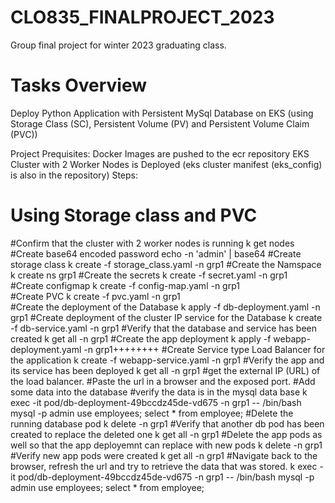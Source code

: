# CLO835_FINALPROJECT_2023
Group final project for winter 2023 graduating class.

# Tasks Overview
Deploy Python Application with Persistent MySql Database on EKS (using Storage Class (SC), Persistent Volume (PV) and Persistent Volume Claim (PVC))

Project Prequisites: 
Docker Images are pushed to the ecr repository
EKS Cluster with 2 Worker Nodes is Deployed (eks cluster manifest (eks_config) is also in the repository)
Steps:
# Using Storage class and PVC

#Confirm that the cluster with 2 worker nodes is running
k get nodes
#Create base64 encoded password
echo -n 'admin' | base64
#Create storage class
k create -f storage_class.yaml -n grp1
#Create the Namspace
k create ns grp1
#Create the secrets
k create -f secret.yaml -n grp1                                                                                                                                                                                   
#Create configmap
k create -f config-map.yaml -n grp1                                                                                                                                                                                
#Create PVC
k create -f pvc.yaml -n grp1                                                                                                                                                                                       
#Create the deployment of the Database
k apply -f db-deployment.yaml -n grp1
#Create deployment of the cluster IP service for the Database
k create -f db-service.yaml -n grp1
#Verify that the database and service has been created
k get all -n grp1
#Create the app deployment
k apply -f webapp-deployment.yaml -n grp1++++++++
#Create Service type Load Balancer for the application
k create -f webapp-service.yaml -n grp1
#Verify the app and its service has been deployed
k get all -n grp1
#get the external IP (URL) of the load balancer.
#Paste the url in a browser and the exposed port.
#Add some data into the database
#verify the data is in the mysql data base
k exec -it pod/db-deployment-49bccdz45de-vd675 -n grp1 -- /bin/bash
mysql -p
admin
use employees;
select * from employee;
#Delete the running database pod
k delete <name of running database pod> -n grp1
#Verify that another db pod has been created to replace the deleted one
k get all -n grp1
#Delete the app pods as well so that the app deployemnt can replace with new pods
k delete <name of app pod1> <name of app pod2> -n grp1
#Verify new app pods were created
k get all -n grp1
#Navigate back to the browser, refresh the url and try to retrieve the data that was stored.
k exec -it pod/db-deployment-49bccdz45de-vd675 -n grp1 -- /bin/bash
mysql -p
admin
use employees;
select * from employee;
